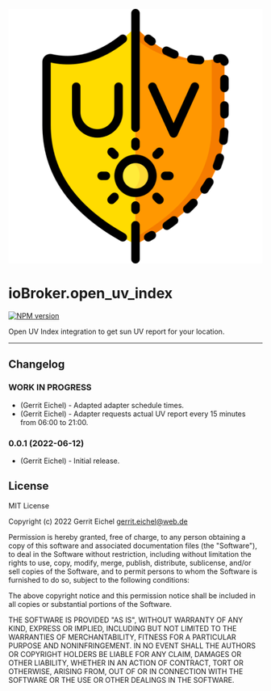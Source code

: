 ![Logo](admin/open_uv_index.png)

# ioBroker.open_uv_index

[![NPM version](https://img.shields.io/npm/v/iobroker.open_uv_index?style=flat-square)](https://www.npmjs.com/package/iobroker.open_uv_index)
<!--![NPM version](https://img.shields.io/npm/v/iobroker.open_uv_index.svg)](https://www.npmjs.com/package/iobroker.open_uv_index)
[![Downloads](https://img.shields.io/npm/dm/iobroker.open_uv_index.svg)](https://www.npmjs.com/package/ioBroker.open_uv_index)
![Number of Installations](https://iobroker.live/badges/open_uv_index-installed.svg)
![Current version in stable repository](https://iobroker.live/badges/open_uv_index-stable.svg)
[![Dependency Status](https://img.shields.io/david/gerrit/iobroker.open_uv_index.svg)](https://david-dm.org/gerrit/iobroker.open_uv_index)

[![NPM](https://nodei.co/npm/iobroker.open_uv_index.png?downloads=true)](https://nodei.co/npm/iobroker.open_uv_index/)

**Tests:** ![Test and Release](https://github.com/gerrit/ioBroker.open_uv_index/workflows/Test%20and%20Release/badge.svg)
-->

Open UV Index integration to get sun UV report for your location.

**************************************************************************************************************

## Changelog
<!-- ### __WORK IN PROGRESS__ -->
### __WORK IN PROGRESS__
* (Gerrit Eichel) - Adapted adapter schedule times.
* (Gerrit Eichel) - Adapter requests actual UV report every 15 minutes from 06:00 to 21:00.

### 0.0.1 (2022-06-12)
* (Gerrit Eichel) - Initial release.

## License
MIT License

Copyright (c) 2022 Gerrit Eichel <gerrit.eichel@web.de>

Permission is hereby granted, free of charge, to any person obtaining a copy
of this software and associated documentation files (the "Software"), to deal
in the Software without restriction, including without limitation the rights
to use, copy, modify, merge, publish, distribute, sublicense, and/or sell
copies of the Software, and to permit persons to whom the Software is
furnished to do so, subject to the following conditions:

The above copyright notice and this permission notice shall be included in all
copies or substantial portions of the Software.

THE SOFTWARE IS PROVIDED "AS IS", WITHOUT WARRANTY OF ANY KIND, EXPRESS OR
IMPLIED, INCLUDING BUT NOT LIMITED TO THE WARRANTIES OF MERCHANTABILITY,
FITNESS FOR A PARTICULAR PURPOSE AND NONINFRINGEMENT. IN NO EVENT SHALL THE
AUTHORS OR COPYRIGHT HOLDERS BE LIABLE FOR ANY CLAIM, DAMAGES OR OTHER
LIABILITY, WHETHER IN AN ACTION OF CONTRACT, TORT OR OTHERWISE, ARISING FROM,
OUT OF OR IN CONNECTION WITH THE SOFTWARE OR THE USE OR OTHER DEALINGS IN THE
SOFTWARE.